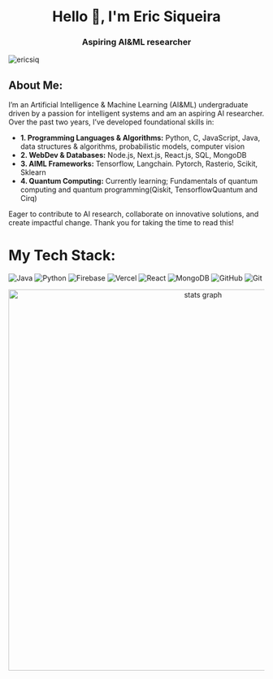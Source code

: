 <h1 align="center">Hello 👋, I'm Eric Siqueira</h1>
<h3 align="center">Aspiring AI&ML researcher</h3>

<p align="left"> <img src="https://komarev.com/ghpvc/?username=ericsiq&label=Profile%20views&color=0e75b6&style=flat" alt="ericsiq" /> </p>

##  About Me:
I’m an Artificial Intelligence & Machine Learning (AI&ML) undergraduate driven by a passion for intelligent systems and am an aspiring AI researcher. Over the past two years, I’ve developed foundational skills in:

- **1. Programming Languages & Algorithms:** Python, C, JavaScript, Java, data structures & algorithms, probabilistic models, computer vision  
- **2. WebDev & Databases:** Node.js, Next.js, React.js, SQL, MongoDB
- **3. AIML Frameworks:** Tensorflow, Langchain. Pytorch, Rasterio, Scikit, Sklearn
- **4. Quantum Computing:** Currently learning; Fundamentals of quantum computing and quantum programming(Qiskit, TensorflowQuantum and Cirq)

Eager to contribute to AI research, collaborate on innovative solutions, and create impactful change. Thank you for taking the time to read this! 


# My Tech Stack:
![Java](https://img.shields.io/badge/java-%23ED8B00.svg?style=for-the-badge&logo=openjdk&logoColor=white)  ![Python](https://img.shields.io/badge/python-3670A0?style=for-the-badge&logo=python&logoColor=ffdd54)  ![Firebase](https://img.shields.io/badge/firebase-%23039BE5.svg?style=for-the-badge&logo=firebase)  ![Vercel](https://img.shields.io/badge/vercel-%23000000.svg?style=for-the-badge&logo=vercel&logoColor=white)  ![React](https://img.shields.io/badge/react-%2320232a.svg?style=for-the-badge&logo=react&logoColor=%2361DAFB)  ![MongoDB](https://img.shields.io/badge/MongoDB-%234ea94b.svg?style=for-the-badge&logo=mongodb&logoColor=white) ![GitHub](https://img.shields.io/badge/github-%23121011.svg?style=for-the-badge&logo=github&logoColor=white)  ![Git](https://img.shields.io/badge/git-%23F05033.svg?style=for-the-badge&logo=git&logoColor=white)




<div align="center">
  <img src="http://github-profile-summary-cards.vercel.app/api/cards/profile-details?username=EricSiq&theme=bear" width=750  alt="stats graph"/>
</div>



